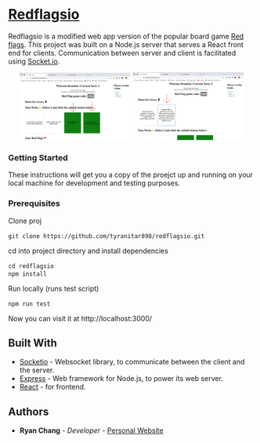 # [Redflagsio](https://redflagsio.herokuapp.com/)

Redflagsio is a modified web app version of the popular board game [Red flags](https://store.skybound.com/products/red-flags-main-card-game?variant=11215546054). This project was built on a Node.js server that serves a React front end for clients. Communication between server and client is facilitated using [Socket.io](https://socket.io/).

<div align="center">
    <img src="client/src/HowToPics/1.png" alt="" width="45%"/>
    <img src="client/src/HowToPics/5.png" alt="" width="45%"/>
</div>

### Getting Started

These instructions will get you a copy of the proejct up and running on your local machine for development and testing purposes.

### Prerequisites

Clone proj

```
git clone https://github.com/tyranitar898/redflagsio.git
```

cd into project directory and install dependencies

```
cd redflagsio
npm install
```

Run locally (runs test script)

```
npm run test
```

Now you can visit it at http://localhost:3000/

## Built With

- [Socketio](https://socket.io/) - Websocket library, to communicate between the client and the server.
- [Express](https://expressjs.com/) - Web framework for Node.js, to power its web server.
- [React](https://reactjs.org/) - for frontend.

## Authors

- **Ryan Chang** - _Developer_ - [Personal Website](http://ryanchang.online/)
